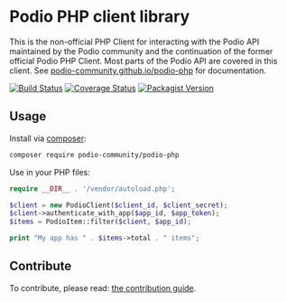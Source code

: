 # Podio PHP client library

This is the non-official PHP Client for interacting with the Podio API maintained by the Podio community and the continuation of the former official Podio PHP Client. Most parts of the Podio API are covered in this client. See [podio-community.github.io/podio-php](https://podio-community.github.io/podio-php/) for documentation.

[![Build Status](https://github.com/podio-community/podio-php/actions/workflows/test.yml/badge.svg?branch=master)](https://github.com/podio-community/podio-php/actions)
[![Coverage Status](https://coveralls.io/repos/github/podio-community/podio-php/badge.svg?branch=master)](https://coveralls.io/github/podio-community/podio-php?branch=master)
[![Packagist Version](https://img.shields.io/packagist/v/podio-community/podio-php)](https://packagist.org/packages/podio-community/podio-php)

## Usage
Install via [composer](https://getcomposer.org):
```bash
composer require podio-community/podio-php
```

Use in your PHP files:
```php
require __DIR__ . '/vendor/autoload.php';

$client = new PodioClient($client_id, $client_secret);
$client->authenticate_with_app($app_id, $app_token);
$items = PodioItem::filter($client, $app_id);

print "My app has " . $items->total . " items";
```

## Contribute

To contribute, please read: [the contribution guide](https://github.com/podio-community/podio-php/blob/master/CONTRIBUTING.md).
